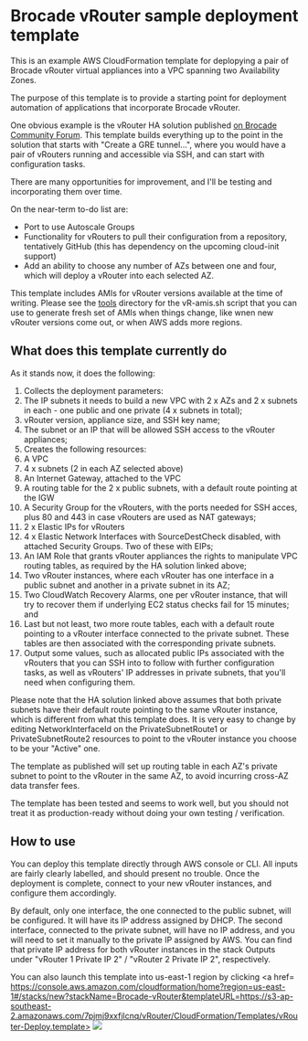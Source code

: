 # Brocade vRouter sample deployment template

This is an example AWS CloudFormation template for deplopying a pair of Brocade vRouter virtual appliances into a VPC spanning two Availability Zones.

The purpose of this template is to provide a starting point for deployment automation of applications that incorporate Brocade vRouter.

One obvious example is the vRouter HA solution published [on Brocade Community Forum](https://community.brocade.com/t5/SDN-NFV/vRouter-HA-in-AWS-across-Availability-Zones/ta-p/86905). This template builds everything up to the point in the solution that starts with "Create a GRE tunnel...", where you would have a pair of vRouters running and accessible via SSH, and can start with configuration tasks.

There are many opportunities for improvement, and I'll be testing and incorporating them over time.

On the near-term to-do list are:
- Port to use Autoscale Groups
- Functionality for vRouters to pull their configuration from a repository, tentatively GitHub (this has dependency on the upcoming cloud-init support)
- Add an ability to choose any number of AZs between one and four, which will deploy a vRouter into each selected AZ.

This template includes AMIs for vRouter versions available at the time of writing. Please see the [tools](https://github.com/dkalintsev/Brocade/tree/master/CloudFormation/Tools) directory for the vR-amis.sh script that you can use to generate fresh set of AMIs when things change, like wnen new vRouter versions come out, or when AWS adds more regions.

## What does this template currently do

As it stands now, it does the following:

1. Collects the deployment parameters:
  1. The IP subnets it needs to build a new VPC with 2 x AZs and 2 x subnets in each - one public and one private (4 x subnets in total);
  2. vRouter version, appliance size, and SSH key name;
  3. The subnet or an IP that will be allowed SSH access to the vRouter appliances;
2. Creates the following resources:
  1. A VPC
  2. 4 x subnets (2 in each AZ selected above)
  3. An Internet Gateway, attached to the VPC
  4. A routing table for the 2 x public subnets, with a default route pointing at the IGW
  5. A Security Group for the vRouters, with the ports needed for SSH acces, plus 80 and 443 in case vRouters are used as NAT gateways;
  6. 2 x Elastic IPs for vRouters
  7. 4 x Elastic Network Interfaces with SourceDestCheck disabled, with attached Security Groups. Two of these with EIPs;
  8. An IAM Role that grants vRouter appliances the rights to manipulate VPC routing tables, as required by the HA solution linked above;
  9. Two vRouter instances, where each vRouter has one interface in a public subnet and another in a private subnet in its AZ;
  10. Two CloudWatch Recovery Alarms, one per vRouter instance, that will try to recover them if underlying EC2 status checks fail for 15 minutes; and
  11. Last but not least, two more route tables, each with a default route pointing to a vRouter interface connected to the private subnet. These tables are then associated with the corresponding private subnets.
3. Output some values, such as allocated public IPs associated with the vRouters that you can SSH into to follow with further configuration tasks, as well as vRouters' IP addresses in private subnets, that you'll need when configuring them.

Please note that the HA solution linked above assumes that both private subnets have their default route pointing to the same vRouter instance, which is different from what this template does. It is very easy to change by editing NetworkInterfaceId on the PrivateSubnetRoute1 or PrivateSubnetRoute2 resources to point to the vRouter instance you choose to be your "Active" one.

The template as published will set up routing table in each AZ's private subnet to point to the vRouter in the same AZ, to avoid incurring cross-AZ data transfer fees.

The template has been tested and seems to work well, but you should not treat it as production-ready without doing your own testing / verification.

## How to use

You can deploy this template directly through AWS console or CLI. All inputs are fairly clearly labelled, and should present no trouble. Once the deployment is complete, connect to your new vRouter instances, and configure them accordingly.

By default, only one interface, the one connected to the public subnet, will be configured. It will have its IP address assigned by DHCP. The second interface, connected to the private subnet, will have no IP address, and you will need to set it manually to the private IP assigned by AWS. You can find that private IP address for both vRouter instances in the stack Outputs under "vRouter 1 Private IP 2" / "vRouter 2 Private IP 2", respectively.

You can also launch this template into us-east-1 region by clicking <a href=
https://console.aws.amazon.com/cloudformation/home?region=us-east-1#/stacks/new?stackName=Brocade-vRouter&templateURL=https://s3-ap-southeast-2.amazonaws.com/7pjmj9xxfjlcnq/vRouter/CloudFormation/Templates/vRouter-Deploy.template>
<img src=https://s3.amazonaws.com/cloudformation-examples/cloudformation-launch-stack.png></a>